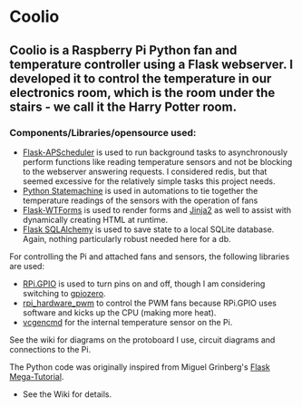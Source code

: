 # Coolio

Coolio is a Raspberry Pi Python fan and temperature controller using a Flask webserver.  I developed it to control the temperature in our electronics room, which is the room under the stairs - we call it the Harry Potter room.
---
### Components/Libraries/opensource used:
- [Flask-APScheduler](https://pypi.org/project/Flask-APScheduler/) is used to run background tasks to asynchronously perform functions like reading temperature sensors and not be blocking to the webserver answering requests.  I considered redis, but that seemed excessive for the relatively simple tasks this project needs.
- [Python Statemachine](https://python-statemachine.readthedocs.io/) is used in automations to tie together the temperature readings of the sensors with the operation of fans
- [Flask-WTForms](https://flask-wtf.readthedocs.io/en/1.2.x/) is used to render forms and [Jinja2](https://pypi.org/project/Jinja2/) as well to assist with dynamically creating HTML at runtime.
- [Flask SQLAlchemy](https://flask-sqlalchemy.palletsprojects.com/en/3.1.x/) is used to save state to a local SQLite database.  Again, nothing particularly robust needed here for a db.

For controlling the Pi and attached fans and sensors, the following libraries are used:
- [RPi.GPIO](https://pypi.org/project/RPi.GPIO/) is used to turn pins on and off, though I am considering switching to [gpiozero](https://pypi.org/project/gpiozero).
- [rpi_hardware_pwm](https://github.com/Pioreactor/rpi_hardware_pwm) to control the PWM fans because RPi.GPIO uses software and kicks up the CPU (making more heat).
- [vcgencmd](https://pypi.org/project/vcgencmd/) for the internal temperature sensor on the Pi.

See the wiki for diagrams on the protoboard I use, circuit diagrams and connections to the Pi.

The Python code was originally inspired from Miguel Grinberg's [Flask Mega-Tutorial](https://blog.miguelgrinberg.com/post/the-flask-mega-tutorial-part-i-hello-world).

- See the Wiki for details.